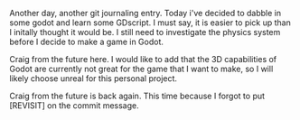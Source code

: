 Another day, another git journaling entry. Today i've decided to dabble in some godot and learn some GDscript. I must say, it is easier to pick up than I initally thought it would be. I still need to investigate the physics system before I decide to make a game in Godot.

Craig from the future here. I would like to add that the 3D capabilities of Godot are currently not great for the game that I want to make, so I will likely choose unreal for this personal project.

Craig from the future is back again. This time because I forgot to put [REVISIT] on the commit message.